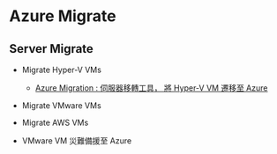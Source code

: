 # Azure Migrate

## Server Migrate
 - Migrate Hyper-V VMs<br>
	- [Azure Migration : 伺服器移轉工具， 將 Hyper-V VM 遷移至 Azure](https://github.com/BrianHsing/Azure-Migrate/tree/master/hyper-v)<br>
 - Migrate VMware VMs<br>

 - Migrate AWS VMs<br>

 - VMware VM 災難備援至 Azure<br>